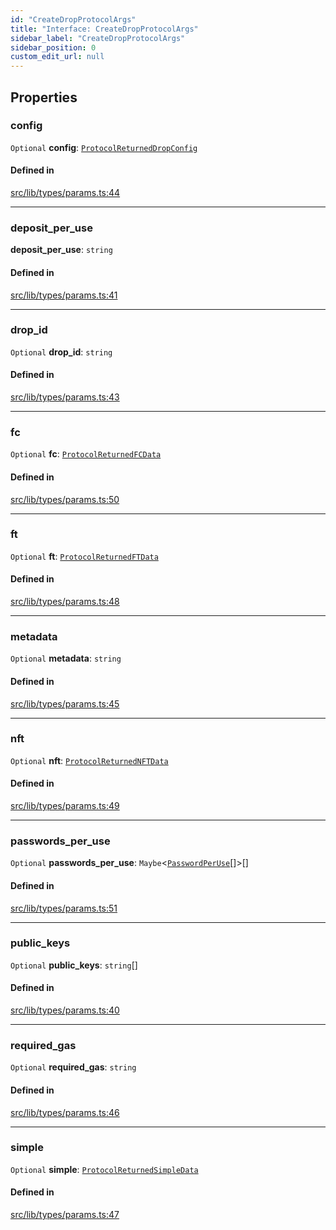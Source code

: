 ```yaml
---
id: "CreateDropProtocolArgs"
title: "Interface: CreateDropProtocolArgs"
sidebar_label: "CreateDropProtocolArgs"
sidebar_position: 0
custom_edit_url: null
---
```


## Properties

### config

 `Optional` **config**: [`ProtocolReturnedDropConfig`](ProtocolReturnedDropConfig.md)

#### Defined in

[src/lib/types/params.ts:44](https://github.com/keypom/keypom-js/blob/44ee5c18/src/lib/types/params.ts#L44)

___

### deposit\_per\_use

 **deposit\_per\_use**: `string`

#### Defined in

[src/lib/types/params.ts:41](https://github.com/keypom/keypom-js/blob/44ee5c18/src/lib/types/params.ts#L41)

___

### drop\_id

 `Optional` **drop\_id**: `string`

#### Defined in

[src/lib/types/params.ts:43](https://github.com/keypom/keypom-js/blob/44ee5c18/src/lib/types/params.ts#L43)

___

### fc

 `Optional` **fc**: [`ProtocolReturnedFCData`](ProtocolReturnedFCData.md)

#### Defined in

[src/lib/types/params.ts:50](https://github.com/keypom/keypom-js/blob/44ee5c18/src/lib/types/params.ts#L50)

___

### ft

 `Optional` **ft**: [`ProtocolReturnedFTData`](ProtocolReturnedFTData.md)

#### Defined in

[src/lib/types/params.ts:48](https://github.com/keypom/keypom-js/blob/44ee5c18/src/lib/types/params.ts#L48)

___

### metadata

 `Optional` **metadata**: `string`

#### Defined in

[src/lib/types/params.ts:45](https://github.com/keypom/keypom-js/blob/44ee5c18/src/lib/types/params.ts#L45)

___

### nft

 `Optional` **nft**: [`ProtocolReturnedNFTData`](ProtocolReturnedNFTData.md)

#### Defined in

[src/lib/types/params.ts:49](https://github.com/keypom/keypom-js/blob/44ee5c18/src/lib/types/params.ts#L49)

___

### passwords\_per\_use

 `Optional` **passwords\_per\_use**: `Maybe`<[`PasswordPerUse`](PasswordPerUse.md)[]\>[]

#### Defined in

[src/lib/types/params.ts:51](https://github.com/keypom/keypom-js/blob/44ee5c18/src/lib/types/params.ts#L51)

___

### public\_keys

 `Optional` **public\_keys**: `string`[]

#### Defined in

[src/lib/types/params.ts:40](https://github.com/keypom/keypom-js/blob/44ee5c18/src/lib/types/params.ts#L40)

___

### required\_gas

 `Optional` **required\_gas**: `string`

#### Defined in

[src/lib/types/params.ts:46](https://github.com/keypom/keypom-js/blob/44ee5c18/src/lib/types/params.ts#L46)

___

### simple

 `Optional` **simple**: [`ProtocolReturnedSimpleData`](ProtocolReturnedSimpleData.md)

#### Defined in

[src/lib/types/params.ts:47](https://github.com/keypom/keypom-js/blob/44ee5c18/src/lib/types/params.ts#L47)
